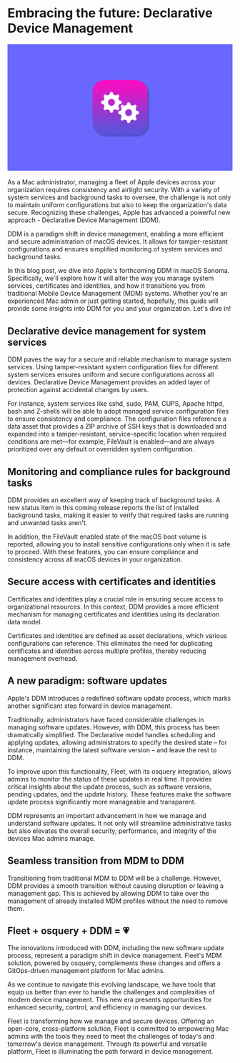 # Embracing the future: Declarative Device Management 

![Embracing the future: Declarative Device Management](../website/assets/images/articles/embracing-the-future-declarative-device-management@2x.png)

As a Mac administrator, managing a fleet of Apple devices across your organization requires consistency and airtight security. With a variety of system services and background tasks to oversee, the challenge is not only to maintain uniform configurations but also to keep the organization's data secure. Recognizing these challenges, Apple has advanced a powerful new approach - Declarative Device Management (DDM).

DDM is a paradigm shift in device management, enabling a more efficient and secure administration of macOS devices. It allows for tamper-resistant configurations and ensures simplified monitoring of system services and background tasks.

In this blog post, we dive into Apple's forthcoming DDM in macOS Sonoma. Specifically, we'll explore how it will alter the way you manage system services, certificates and identities, and how it transitions you from traditional Mobile Device Management (MDM) systems. Whether you're an experienced Mac admin or just getting started, hopefully, this guide will provide some insights into DDM for you and your organization. Let's dive in!


## Declarative device management for system services

DDM paves the way for a secure and reliable mechanism to manage system services. Using tamper-resistant system configuration files for different system services ensures uniform and secure configurations across all devices. Declarative Device Management provides an added layer of protection against accidental changes by users.

For instance, system services like sshd, sudo, PAM, CUPS, Apache httpd, bash and Z-shells will be able to adopt managed service configuration files to ensure consistency and compliance. The configuration files reference a data asset that provides a ZIP archive of SSH keys that is downloaded and expanded into a tamper-resistant, service-specific location when required conditions are met—for example, FileVault is enabled—and are always prioritized over any default or overridden system configuration.


## Monitoring and compliance rules for background tasks

DDM provides an excellent way of keeping track of background tasks. A new status item in this coming release reports the list of installed background tasks, making it easier to verify that required tasks are running and unwanted tasks aren't.

In addition, the FileVault enabled state of the macOS boot volume is reported, allowing you to install sensitive configurations only when it is safe to proceed. With these features, you can ensure compliance and consistency across all macOS devices in your organization.


## Secure access with certificates and identities

Certificates and identities play a crucial role in ensuring secure access to organizational resources. In this context, DDM provides a more efficient mechanism for managing certificates and identities using its declaration data model.

Certificates and identities are defined as asset declarations, which various configurations can reference. This eliminates the need for duplicating certificates and identities across multiple profiles, thereby reducing management overhead.


## A new paradigm: software updates

Apple's DDM introduces a redefined software update process, which marks another significant step forward in device management.

Traditionally, administrators have faced considerable challenges in managing software updates. However, with DDM, this process has been dramatically simplified. The Declarative model handles scheduling and applying updates, allowing administrators to specify the desired state – for instance, maintaining the latest software version – and leave the rest to DDM.

To improve upon this functionality, Fleet, with its osquery integration, allows admins to monitor the status of these updates in real time. It provides critical insights about the update process, such as software versions, pending updates, and the update history. These features make the software update process significantly more manageable and transparent.

DDM represents an important advancement in how we manage and understand software updates. It not only will streamline administrative tasks but also elevates the overall security, performance, and integrity of the devices Mac admins manage.


## Seamless transition from MDM to DDM

Transitioning from traditional MDM to DDM will be a challenge. However, DDM provides a smooth transition without causing disruption or leaving a management gap. This is achieved by allowing DDM to take over the management of already installed MDM profiles without the need to remove them.


## Fleet + osquery + DDM = 💗

The innovations introduced with DDM, including the new software update process, represent a paradigm shift in device management. Fleet's MDM solution, powered by osquery, complements these changes and offers a GitOps-driven management platform for Mac admins.

As we continue to navigate this evolving landscape, we have tools that equip us better than ever to handle the challenges and complexities of modern device management. This new era presents opportunities for enhanced security, control, and efficiency in managing our devices.

Fleet is transforming how we manage and secure devices. Offering an open-core, cross-platform solution, Fleet is committed to empowering Mac admins with the tools they need to meet the challenges of today's and tomorrow's device management. Through its powerful and versatile platform, Fleet is illuminating the path forward in device management.



<meta name="category" value="announcements">
<meta name="authorGitHubUsername" value="spokanemac">
<meta name="authorFullName" value="JD Strong">
<meta name="publishedOn" value="2023-07-06">
<meta name="articleTitle" value="Embracing the future: Declarative Device Management">
<meta name="articleImageUrl" value="../website/assets/images/articles/embracing-the-future-declarative-device-management@2x.png">
<meta name="description" value="Explore the transformative impact of Declarative Device Management (DDM), Fleet, and osquery for MacAdmins.">
